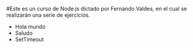#Este es un curso de Node.js dictado por Fernando Valdes, en el cual se realizarán una serie de ejercicios.
  
* Hola mundo
* Saludo
* SetTimeout